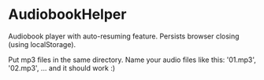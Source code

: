 # AudiobookHelper
Audiobook player with auto-resuming feature.
Persists browser closing (using localStorage).

Put mp3 files in the same directory.
Name your audio files like this: '01.mp3', '02.mp3', ... and it should work :)
